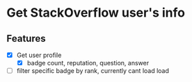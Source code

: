 # Get StackOverflow user's info

## Features

- [x] Get user profile
  - [x] badge count, reputation, question, answer
- [ ] filter specific badge by rank, currently cant load load

